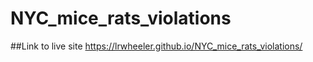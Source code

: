 # NYC_mice_rats_violations
##Link to live site
https://lrwheeler.github.io/NYC_mice_rats_violations/
